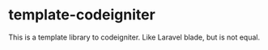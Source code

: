 # template-codeigniter
This is a template library to codeigniter. Like Laravel blade, but is not equal.
